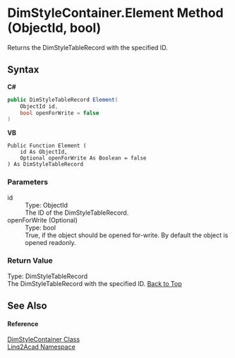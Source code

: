 # DimStyleContainer.Element Method (ObjectId, bool)
 

Returns the DimStyleTableRecord with the specified ID.

## Syntax

**C#**<br />
``` C#
public DimStyleTableRecord Element(
	ObjectId id,
	bool openForWrite = false
)
```

**VB**<br />
``` VB
Public Function Element ( 
	id As ObjectId,
	Optional openForWrite As Boolean = false
) As DimStyleTableRecord
```


### Parameters
<dl><dt>id</dt><dd>Type: ObjectId<br />The ID of the DimStyleTableRecord.</dd><dt>openForWrite (Optional)</dt><dd>Type: bool<br />True, if the object should be opened for-write. By default the object is opened readonly.</dd></dl>

### Return Value
Type: DimStyleTableRecord<br />The DimStyleTableRecord with the specified ID.
<a href="#DimStyleContainerElement-Method-ObjectId-bool">Back to Top</a>

## See Also


#### Reference
<a href="T_Linq2Acad_DimStyleContainer.md#DimStyleContainer-Class">DimStyleContainer Class</a><br /><a href="N_Linq2Acad.md#Linq2Acad-Namespace">Linq2Acad Namespace</a><br />
